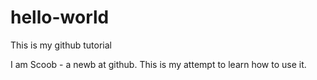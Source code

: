 # hello-world
This is my github tutorial

I am Scoob - a newb at github.  This is my attempt to learn how to use it.
